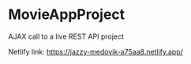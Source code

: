 # MovieAppProject
 AJAX call to a live REST API project

Netlify link: https://jazzy-medovik-a75aa8.netlify.app/
